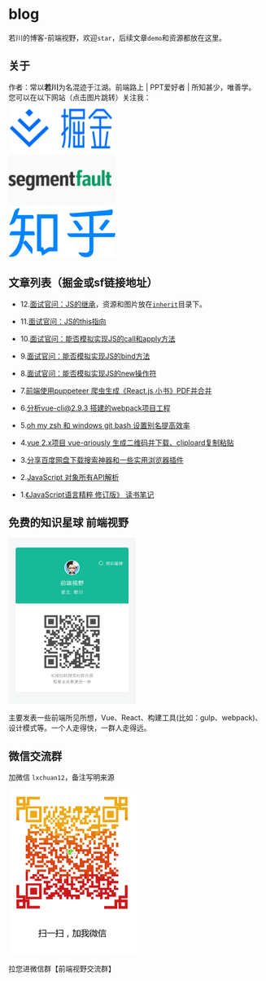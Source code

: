 # blog
若川的博客-前端视野，欢迎`star`，后续文章`demo`和资源都放在这里。

## 关于
作者：常以**若川**为名混迹于江湖。前端路上 | PPT爱好者 | 所知甚少，唯善学。<br>
您可以在以下网站（点击图片跳转）关注我：<br>
<a href="https://juejin.im/user/57974dc55bbb500063f522fd/posts" >
  <img src="./README-images/juejin.svg"  width="210px" height="100px" title="掘金专栏，欢迎关注～" alt="掘金专栏，欢迎关注～"/>
</a>
<br>
<a href="https://segmentfault.com/blog/lxchuan12" >
  <img src="./README-images/segmentfault.png"  width="210px" height="100px" title="segmentfault专栏，欢迎关注～" alt="segmentfault专栏，欢迎关注～"/>
</a>
<br>
<a href="https://zhuanlan.zhihu.com/lxchuan12" >
  <img src="./README-images/zhihu.png"  width="210px" height="100px" title="知乎前端视野专栏，欢迎关注～" alt="知乎前端视野专栏，欢迎关注～"/>
</a>


## 文章列表（掘金或sf链接地址）

- 12.[面试官问：JS的继承](https://juejin.im/post/5c433e216fb9a049c15f841b)，资源和图片放在[`inherit`](https://github.com/lxchuan12/blog/tree/master/inherit)目录下。

- 11.[面试官问：JS的this指向](https://juejin.im/post/5c0c87b35188252e8966c78a)

- 10.[面试官问：能否模拟实现JS的call和apply方法](https://juejin.im/post/5bf6c79bf265da6142738b29)

- 9.[面试官问：能否模拟实现JS的bind方法](https://juejin.im/post/5bec4183f265da616b1044d7)

- 8.[面试官问：能否模拟实现JS的new操作符](https://juejin.im/post/5bde7c926fb9a049f66b8b52)

- 7.[前端使用puppeteer 爬虫生成《React.js 小书》PDF并合并](https://juejin.im/post/5b86732451882542af1c8082)

- 6.[分析vue-cli@2.9.3 搭建的webpack项目工程](https://juejin.im/post/5b1df3d76fb9a01e6c0b439b)

- 5.[oh my zsh 和 windows git bash 设置别名提高效率](https://juejin.im/post/5b1408955188257d7541b07c)

- 4.[vue 2.x项目 vue-qriously 生成二维码并下载、cliploard复制粘贴](https://juejin.im/post/5afc0d3b6fb9a07a9d70858a)

- 3.[分享百度网盘下载搜索神器和一些实用浏览器插件](https://segmentfault.com/a/1190000015638797)

- 2.[JavaScript 对象所有API解析](https://segmentfault.com/a/1190000010753942)

- 1.[《JavaScript语言精粹 修订版》 读书笔记](https://segmentfault.com/a/1190000010313101)

## 免费的知识星球 前端视野

<img src="./README-images/zsxq.png"  width="250px" height="325px" title="前端视野知识星球" alt="前端视野知识星球"/>

主要发表一些前端所见所想，Vue、React、构建工具(比如：gulp、webpack)、设计模式等。一个人走得快，一群人走得远。

## 微信交流群

加微信 `lxchuan12`，备注写明来源

<img src="./README-images/wechat.png"  width="250px" height="325px" title="加微信 `lxchuan12`，备注写明来源" alt="加微信 `lxchuan12`，备注写明来源"/>

拉您进微信群【前端视野交流群】